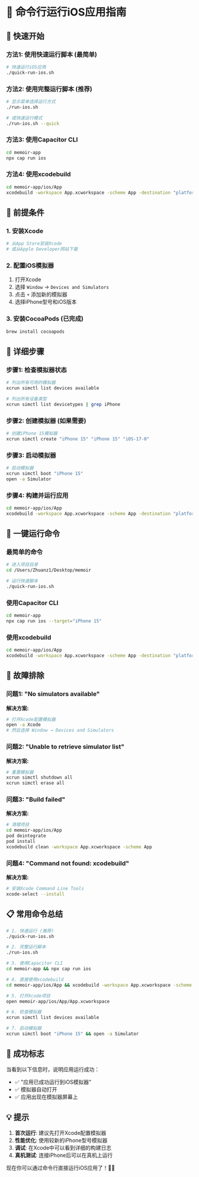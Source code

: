 # 🍎 命令行运行iOS应用指南

## 🚀 快速开始

### 方法1: 使用快速运行脚本 (最简单)

```bash
# 快速运行iOS应用
./quick-run-ios.sh
```

### 方法2: 使用完整运行脚本 (推荐)

```bash
# 显示菜单选择运行方式
./run-ios.sh

# 或快速运行模式
./run-ios.sh --quick
```

### 方法3: 使用Capacitor CLI

```bash
cd memoir-app
npx cap run ios
```

### 方法4: 使用xcodebuild

```bash
cd memoir-app/ios/App
xcodebuild -workspace App.xcworkspace -scheme App -destination "platform=iOS Simulator,name=iPhone 15" build install
```

## 📱 前提条件

### 1. 安装Xcode
```bash
# 从App Store安装Xcode
# 或从Apple Developer网站下载
```

### 2. 配置iOS模拟器
1. 打开Xcode
2. 选择 `Window` → `Devices and Simulators`
3. 点击 `+` 添加新的模拟器
4. 选择iPhone型号和iOS版本

### 3. 安装CocoaPods (已完成)
```bash
brew install cocoapods
```

## 🔧 详细步骤

### 步骤1: 检查模拟器状态
```bash
# 列出所有可用的模拟器
xcrun simctl list devices available

# 列出所有设备类型
xcrun simctl list devicetypes | grep iPhone
```

### 步骤2: 创建模拟器 (如果需要)
```bash
# 创建iPhone 15模拟器
xcrun simctl create "iPhone 15" "iPhone 15" "iOS-17-0"
```

### 步骤3: 启动模拟器
```bash
# 启动模拟器
xcrun simctl boot "iPhone 15"
open -a Simulator
```

### 步骤4: 构建并运行应用
```bash
cd memoir-app/ios/App
xcodebuild -workspace App.xcworkspace -scheme App -destination "platform=iOS Simulator,name=iPhone 15" build install
```

## 🎯 一键运行命令

### 最简单的命令
```bash
# 进入项目目录
cd /Users/Zhuanz1/Desktop/memoir

# 运行快速脚本
./quick-run-ios.sh
```

### 使用Capacitor CLI
```bash
cd memoir-app
npx cap run ios --target="iPhone 15"
```

### 使用xcodebuild
```bash
cd memoir-app/ios/App
xcodebuild -workspace App.xcworkspace -scheme App -destination "platform=iOS Simulator,name=iPhone 15" build install
```

## 🐛 故障排除

### 问题1: "No simulators available"
**解决方案:**
```bash
# 打开Xcode配置模拟器
open -a Xcode
# 然后选择 Window → Devices and Simulators
```

### 问题2: "Unable to retrieve simulator list"
**解决方案:**
```bash
# 重置模拟器
xcrun simctl shutdown all
xcrun simctl erase all
```

### 问题3: "Build failed"
**解决方案:**
```bash
# 清理项目
cd memoir-app/ios/App
pod deintegrate
pod install
xcodebuild clean -workspace App.xcworkspace -scheme App
```

### 问题4: "Command not found: xcodebuild"
**解决方案:**
```bash
# 安装Xcode Command Line Tools
xcode-select --install
```

## 📋 常用命令总结

```bash
# 1. 快速运行 (推荐)
./quick-run-ios.sh

# 2. 完整运行脚本
./run-ios.sh

# 3. 使用Capacitor CLI
cd memoir-app && npx cap run ios

# 4. 直接使用xcodebuild
cd memoir-app/ios/App && xcodebuild -workspace App.xcworkspace -scheme App -destination "platform=iOS Simulator,name=iPhone 15" build install

# 5. 打开Xcode项目
open memoir-app/ios/App/App.xcworkspace

# 6. 检查模拟器
xcrun simctl list devices available

# 7. 启动模拟器
xcrun simctl boot "iPhone 15" && open -a Simulator
```

## 🎉 成功标志

当看到以下信息时，说明应用运行成功：
- ✅ "应用已成功运行到iOS模拟器"
- ✅ 模拟器自动打开
- ✅ 应用出现在模拟器屏幕上

## 💡 提示

1. **首次运行**: 建议先打开Xcode配置模拟器
2. **性能优化**: 使用较新的iPhone型号模拟器
3. **调试**: 在Xcode中可以看到详细的构建日志
4. **真机测试**: 连接iPhone后可以在真机上运行

现在你可以通过命令行直接运行iOS应用了！🍎✨
